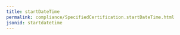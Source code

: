 ```yaml
---
title: startDateTime
permalink: compliance/SpecifiedCertification.startDateTime.html
jsonid: startdatetime
---
```

